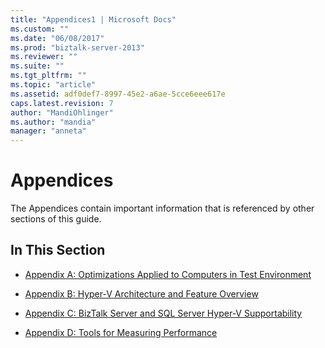 ```yaml
---
title: "Appendices1 | Microsoft Docs"
ms.custom: ""
ms.date: "06/08/2017"
ms.prod: "biztalk-server-2013"
ms.reviewer: ""
ms.suite: ""
ms.tgt_pltfrm: ""
ms.topic: "article"
ms.assetid: adf0def7-8997-45e2-a6ae-5cce6eee617e
caps.latest.revision: 7
author: "MandiOhlinger"
ms.author: "mandia"
manager: "anneta"
---
```

# Appendices
The Appendices contain important information that is referenced by other sections of this guide.  
  
## In This Section  
  
-   [Appendix A: Optimizations Applied to Computers in Test Environment](../technical-guides/appendix-a-optimizations-applied-to-computers-in-test-environment.md)  
  
-   [Appendix B: Hyper-V Architecture and Feature Overview](../technical-guides/appendix-b-hyper-v-architecture-and-feature-overview.md)  
  
-   [Appendix C: BizTalk Server and SQL Server Hyper-V Supportability](../technical-guides/appendix-c-biztalk-server-and-sql-server-hyper-v-supportability.md)  
  
-   [Appendix D: Tools for Measuring Performance](../technical-guides/appendix-d-tools-for-measuring-performance.md)